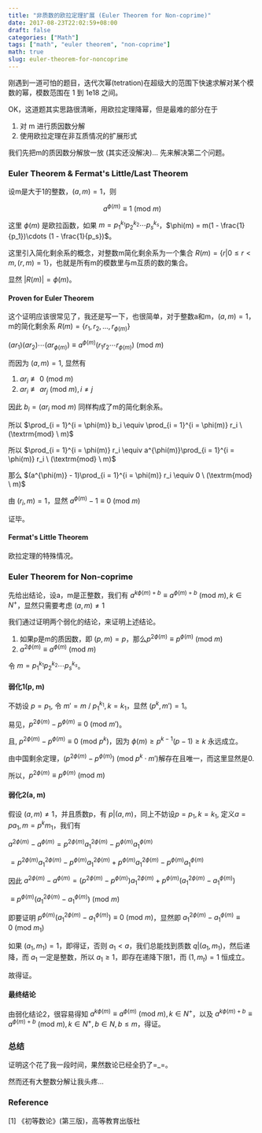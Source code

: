 ```yaml
---
title: "非质数的欧拉定理扩展 (Euler Theorem for Non-coprime)"
date: 2017-08-23T22:02:59+08:00
draft: false
categories: ["Math"]
tags: ["math", "euler theorem", "non-coprime"]
math: true
slug: euler-theorem-for-noncoprime
---
```


刚遇到一道可怕的题目，迭代次幂(tetration)在超级大的范围下快速求解对某个模数的幂，模数范围在 1 到 1e18 之间。

OK，这道题其实思路很清晰，用欧拉定理降幂，但是最难的部分在于

1. 对 m 进行质因数分解
2. 使用欧拉定理在非互质情况的扩展形式

我们先把m的质因数分解放一放 (其实还没解决)... 先来解决第二个问题。

<!--more-->

### Euler Theorem & Fermat's Little/Last Theorem

设m是大于1的整数，$(a, m) = 1$，则

$$a^{\phi(m)} \equiv 1 \ (\textrm{mod}\ m)$$

这里 $\phi(m)$ 是欧拉函数，如果 $m = p_1^{k_1}p_2^{k_2}\cdots p_s^{k_s}$，$\phi(m) = m(1 - \frac{1}{p_1})\cdots (1 - \frac{1}{p_s})$。

这里引入简化剩余系的概念，对整数m简化剩余系为一个集合 $R(m) = \{r | 0 \le r \lt m, (r, m) = 1\}$，也就是所有m的模数里与m互质的数的集合。

显然 $|R(m)| = \phi(m)$。

#### Proven for Euler Theorem

这个证明应该很常见了，我还是写一下，也很简单，对于整数a和m，$(a, m) = 1$，m的简化剩余系 $R(m) = \{r_1, r_2, ..., r_{\phi(m)}\}$

$(ar_1)(ar_2)\cdots(ar_{\phi(m)}) \equiv a^{\phi(m)}(r_1r_2\cdots r_{\phi(m)})\ (\textrm{mod}\ m)$

而因为 $(a, m) = 1$, 显然有

1. $ar_i \not\equiv 0 \ (\textrm{mod} \ m)$
2. $ar_i \not\equiv ar_j \ (\textrm{mod} \ m), i \ne j$

因此 $b_i = (ar_i\ \textrm{mod} \ m)$ 同样构成了m的简化剩余系。

所以 $\prod_{i = 1}^{i = \phi(m)} b_i \equiv \prod_{i = 1}^{i = \phi(m)} r_i \ (\textrm{mod} \ m)$

所以 $\prod_{i = 1}^{i = \phi(m)} r_i \equiv a^{\phi(m)}\prod_{i = 1}^{i = \phi(m)} r_i \ (\textrm{mod} \ m)$

那么 $(a^{\phi(m)} - 1)\prod_{i = 1}^{i = \phi(m)} r_i \equiv 0 \ (\textrm{mod} \ m)$

由 $(r_i, m) = 1$，显然 $a^{\phi(m)} - 1 \equiv 0 \ (\textrm{mod} \ m)$

证毕。

#### Fermat's Little Theorem

欧拉定理的特殊情况。


### Euler Theorem for Non-coprime

先给出结论，设a，m是正整数，我们有 $a^{k\phi(m) + b} \equiv a^{\phi(m) + b} \ (\textrm{mod} \ m), k \in N^+$，显然只需要考虑 $(a, m) \ne 1$

我们通过证明两个弱化的结论，来证明上述结论。

1. 如果p是m的质因数，即 $(p, m) = p$，那么$p^{2\phi(m)} \equiv p^{\phi(m)} \ (\textrm{mod} \ m)$
2. $a^{2\phi(m)} \equiv a^{\phi(m)} \ (\textrm{mod} \ m)$

令 $m = p_1^{k_1}p_2^{k_2}\cdots p_s^{k_s}$。

#### 弱化1(p, m)

不妨设 $p = p_1$, 令 $m' = m \ / \ p_1^{k_1}, k = k_1$，显然 $(p^{k}, m') = 1$。

易见，$p^{2\phi(m)} - p^{\phi(m)} \equiv 0 \ (\textrm{mod} \ m')$。

且, $p^{2\phi(m)} - p^{\phi(m)} \equiv 0 \ (\textrm{mod} \ p^k)$，因为 $\phi(m) \ge p^{k - 1}(p - 1) \ge k$ 永远成立。

由中国剩余定理，$(p^{2\phi(m)} - p^{\phi(m)}) \ (\textrm{mod} \ p^k\cdot m')$解存在且唯一，而这里显然是0.

所以，$p^{2\phi(m)} \equiv p^{\phi(m)} \ (\textrm{mod} \ m)$

#### 弱化2(a, m)

假设 $(a, m) \ne 1$，并且质数p，有 $p | (a,m)$，同上不妨设$p = p_1, k = k_1$, 定义$a = pa_1, m = p^km_1$，我们有

$a^{2\phi(m)} - a^{\phi(m)} = p^{2\phi(m)}a_1^{2\phi(m)} - p^{\phi(m)}a_1^{\phi(m)}$

$= p^{2\phi(m)}a_1^{2\phi(m)} -  p^{\phi(m)}a_1^{2\phi(m)} + p^{\phi(m)}a_1^{2\phi(m)} - p^{\phi(m)}a_1^{\phi(m)}$

因此 $a^{2\phi(m)} - a^{\phi(m)} = (p^{2\phi(m)} - p^{\phi(m)})a_1^{2\phi(m)} + p^{\phi(m)}(a_1^{2\phi(m)} -a_1^{\phi(m)})$

$\equiv p^{\phi(m)}(a_1^{2\phi(m)} -a_1^{\phi(m)}) \ (\textrm{mod} \ m)$

即要证明 $p^{\phi(m)}(a_1^{2\phi(m)} -a_1^{\phi(m)}) \equiv 0\ (\textrm{mod} \ m)$，显然即 $a_1^{2\phi(m)} -a_1^{\phi(m)} \equiv 0\ (\textrm{mod} \ m_1)$

如果 $(a_1, m_1) = 1$，即得证，否则 $a_1 < a$，我们总能找到质数 $q | (a_1, m_1)$，然后递降，而 $a_1$ 一定是整数，所以 $a_1 \ge 1$，即存在递降下限1，而 $(1, m_t) = 1$ 恒成立。

故得证。

#### 最终结论

由弱化结论2，很容易得知 $a^{k\phi(m)} \equiv a^{\phi(m)} \ (\textrm{mod} \ m), k \in N^+$，以及 $a^{k\phi(m) + b} \equiv a^{\phi(m) + b} \ (\textrm{mod} \ m), k \in N^+, b \in N, b \le m$，得证。

### 总结

证明这个花了我一段时间，果然数论已经全扔了=_=。

然而还有大整数分解让我头疼...

### Reference

[1] 《初等数论》(第三版)，高等教育出版社


